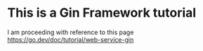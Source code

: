 # This is a Gin Framework tutorial

I am proceeding with reference to this page
https://go.dev/doc/tutorial/web-service-gin
